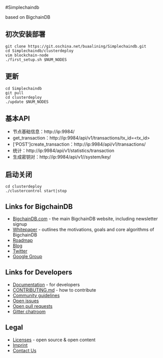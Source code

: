#Simplechaindb

based on BigchainDB

## 初次安装部署
```
git clone https://git.oschina.net/buaalining/Simplechaindb.git
cd Simplechaindb/clusterdeploy
vim blockchain-node
./first_setup.sh $NUM_NODES
```

## 更新
```
cd Simplechaindb
git pull
cd clusterdeploy
./update $NUM_NODES
```
## 基本API
* 节点基础信息：http://ip:9984/
* get_transaction：http://ip:9984/api/v1/transactions/tx_id=<tx_id>
* ['POST']create_transaction：http://ip:9984/api/v1/transactions/
* 统计：http://ip:9984/api/v1/statistics/transaction
* 生成密钥对：http://ip:9984/api/v1//system/key/

## 启动关闭
```
cd clusterdeploy
./clustercontrol start|stop
```


## Links for BigchainDB
* [BigchainDB.com](https://www.bigchaindb.com/) - the main BigchainDB website, including newsletter signup
* [Whitepaper](https://www.bigchaindb.com/whitepaper/) - outlines the motivations, goals and core algorithms of BigchainDB
* [Roadmap](https://github.com/bigchaindb/org/blob/master/ROADMAP.md)
* [Blog](https://medium.com/the-bigchaindb-blog)
* [Twitter](https://twitter.com/BigchainDB)
* [Google Group](https://groups.google.com/forum/#!forum/bigchaindb)

## Links for Developers
* [Documentation](http://bigchaindb.readthedocs.io/en/latest/) - for developers
* [CONTRIBUTING.md](CONTRIBUTING.md) - how to contribute
* [Community guidelines](CODE_OF_CONDUCT.md)
* [Open issues](https://github.com/bigchaindb/bigchaindb/issues)
* [Open pull requests](https://github.com/bigchaindb/bigchaindb/pulls)
* [Gitter chatroom](https://gitter.im/bigchaindb/bigchaindb)

## Legal
* [Licenses](LICENSES.md) - open source & open content
* [Imprint](https://www.bigchaindb.com/imprint/)
* [Contact Us](https://www.bigchaindb.com/contact/)
